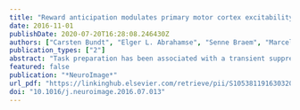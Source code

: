 ```yaml
---
title: "Reward anticipation modulates primary motor cortex excitability during task preparation"
date: 2016-11-01
publishDate: 2020-07-20T16:28:08.246430Z
authors: ["Carsten Bundt", "Elger L. Abrahamse", "Senne Braem", "Marcel Brass", "Wim Notebaert"]
publication_types: ["2"]
abstract: "Task preparation has been associated with a transient suppression of corticospinal excitability (CSE) before target onset, but it is an open question to what extent CSE suppression during task preparation is susceptible to motivational factors. Here, we examined whether CSE suppression is modulated by reward anticipation, and, if so, how this modulation develops over time. We administered a cue-target delay paradigm in which 1000 ms before target onset a cue was presented indicating whether or not reward could be obtained for fast and accurate responses in a Simon task. Single-pulse transcranial magnetic stimulation was applied over left primary motor cortex (M1) during the delay period (400, 600, or 800 ms after cue onset) or 200 ms after target onset, and electromyography was obtained from the right ﬁrst dorsal interosseous muscle. Behaviorally, the anticipation of reward improved performance (i.e. faster reaction times). Most importantly, during reward anticipation we observed a linear decrease of motor evoked potential amplitudes that was absent when no reward was anticipated. This suggests that reward anticipation modulates CSE during task preparation."
featured: false
publication: "*NeuroImage*"
url_pdf: "https://linkinghub.elsevier.com/retrieve/pii/S1053811916303202"
doi: "10.1016/j.neuroimage.2016.07.013"
---
```


